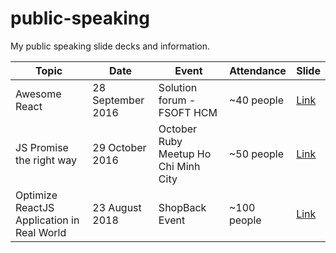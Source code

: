 # public-speaking
My public speaking slide decks and information.

| Topic | Date | Event | Attendance | Slide |
|-------|------|----------|------------|-------|
| Awesome React| 28 September 2016  | Solution forum - FSOFT HCM | ~40 people   | [Link](https://speakerdeck.com/codeaholicguy/awesome-react) |
| JS Promise the right way | 29 October 2016 | October Ruby Meetup Ho Chi Minh City | ~50 people | [Link](https://speakerdeck.com/codeaholicguy/js-promise-the-right-way) |
| Optimize ReactJS Application in Real World | 23 August 2018 | ShopBack Event | ~100 people | [Link](http://bit.ly/codeaholicguy_event23082018) |
